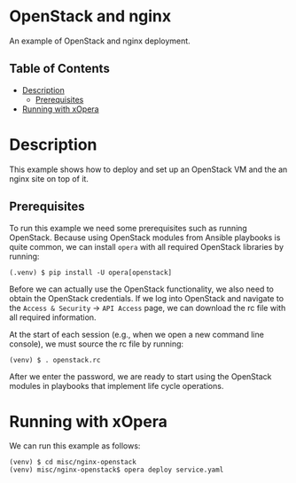# OpenStack and nginx
An example of OpenStack and nginx deployment. 

## Table of Contents
  - [Description](#description)
    - [Prerequisites](#prerequisites)
  - [Running with xOpera](#running-with-xopera)

# Description
This example shows how to deploy and set up an OpenStack VM and the an nginx site on top of it.

## Prerequisites
To run this example we need some prerequisites such as running OpenStack.
Because using OpenStack modules from Ansible playbooks is quite common,
we can install `opera` with all required OpenStack libraries by running:

    (.venv) $ pip install -U opera[openstack]

Before we can actually use the OpenStack functionality, we also need to
obtain the OpenStack credentials. If we log into OpenStack and navigate
to the `Access & Security` -\> `API Access` page, we can download the rc
file with all required information.

At the start of each session (e.g., when we open a new command line
console), we must source the rc file by running:

    (venv) $ . openstack.rc

After we enter the password, we are ready to start using the OpenStack
modules in playbooks that implement life cycle operations.

# Running with xOpera
We can run this example as follows:

```console
(venv) $ cd misc/nginx-openstack
(venv) misc/nginx-openstack$ opera deploy service.yaml
```
